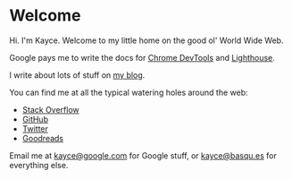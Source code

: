 <h1>Welcome</h1>

Hi. I'm Kayce. Welcome to my little home on the good ol' World Wide Web.

Google pays me to write the docs for [Chrome DevTools][CDT] and [Lighthouse][LH].

[CDT]: https://developers.google.com/web/tools/chrome-devtools
[LH]: https://developers.google.com/web/tools/lighthouse

I write about lots of stuff on [my blog](/on).

You can find me at all the typical watering holes around the web:

* [Stack Overflow](https://stackoverflow.com/users/1669860/kayce-basques)
* [GitHub](https://github.com/kaycebasques)
* [Twitter](https://twitter.com/kaycebasques)
* [Goodreads](https://www.goodreads.com/kaycebasques)

Email me at <a href="mailto:kayce@google.com">kayce@google.com</a> for Google stuff,
or <a href="mailto:kayce@basqu.es">kayce@basqu.es</a> for everything else.
